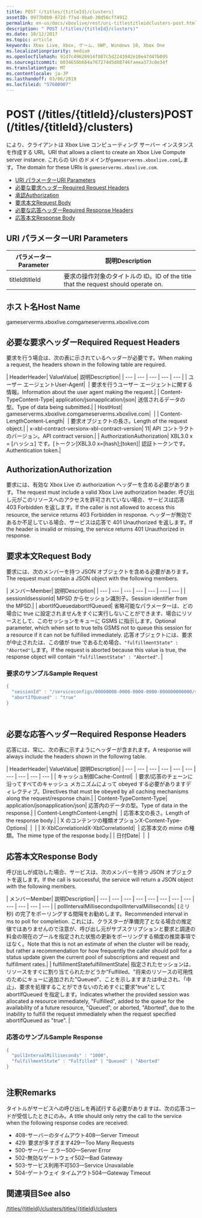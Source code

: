```yaml
---
title: POST (/titles/{titleId}/clusters)
assetID: 0977b0b0-872d-f7ad-9ba0-30d56cff4912
permalink: en-us/docs/xboxlive/rest/uri-titlestitleidclusters-post.html
description: " POST (/titles/{titleId}/clusters)"
ms.date: 10/12/2017
ms.topic: article
keywords: Xbox Live, Xbox, ゲーム, UWP, Windows 10, Xbox One
ms.localizationpriority: medium
ms.openlocfilehash: 91d7c49628914f887c5d2243942e10e47d47b095
ms.sourcegitcommit: b034650b684a767274d5d88746faeea373c8e34f
ms.translationtype: MT
ms.contentlocale: ja-JP
ms.lasthandoff: 03/06/2019
ms.locfileid: "57608907"
---
```

# <a name="post-titlestitleidclusters"></a><span data-ttu-id="9d02e-104">POST (/titles/{titleId}/clusters)</span><span class="sxs-lookup"><span data-stu-id="9d02e-104">POST (/titles/{titleId}/clusters)</span></span>
<span data-ttu-id="9d02e-105">により、クライアントは Xbox Live コンピューティング サーバー インスタンスを作成する URI。</span><span class="sxs-lookup"><span data-stu-id="9d02e-105">URI that allows a client to create an Xbox Live Compute server instance.</span></span> <span data-ttu-id="9d02e-106">これらの Uri のドメインが`gameserverms.xboxlive.com`します。</span><span class="sxs-lookup"><span data-stu-id="9d02e-106">The domain for these URIs is `gameserverms.xboxlive.com`.</span></span>
 
  * [<span data-ttu-id="9d02e-107">URI パラメーター</span><span class="sxs-lookup"><span data-stu-id="9d02e-107">URI Parameters</span></span>](#ID4EX)
  * [<span data-ttu-id="9d02e-108">必要な要求ヘッダー</span><span class="sxs-lookup"><span data-stu-id="9d02e-108">Required Request Headers</span></span>](#ID4EGB)
  * [<span data-ttu-id="9d02e-109">承認</span><span class="sxs-lookup"><span data-stu-id="9d02e-109">Authorization</span></span>](#ID4ELD)
  * [<span data-ttu-id="9d02e-110">要求本文</span><span class="sxs-lookup"><span data-stu-id="9d02e-110">Request Body</span></span>](#ID4EWD)
  * [<span data-ttu-id="9d02e-111">必要な応答ヘッダー</span><span class="sxs-lookup"><span data-stu-id="9d02e-111">Required Response Headers</span></span>](#ID4EZE)
  * [<span data-ttu-id="9d02e-112">応答本文</span><span class="sxs-lookup"><span data-stu-id="9d02e-112">Response Body</span></span>](#ID4E5G)
 
<a id="ID4EX"></a>

 
## <a name="uri-parameters"></a><span data-ttu-id="9d02e-113">URI パラメーター</span><span class="sxs-lookup"><span data-stu-id="9d02e-113">URI Parameters</span></span>
 
| <span data-ttu-id="9d02e-114">パラメーター</span><span class="sxs-lookup"><span data-stu-id="9d02e-114">Parameter</span></span>| <span data-ttu-id="9d02e-115">説明</span><span class="sxs-lookup"><span data-stu-id="9d02e-115">Description</span></span>| 
| --- | --- | 
| <span data-ttu-id="9d02e-116">titleId</span><span class="sxs-lookup"><span data-stu-id="9d02e-116">titleId</span></span>| <span data-ttu-id="9d02e-117">要求の操作対象のタイトルの ID。</span><span class="sxs-lookup"><span data-stu-id="9d02e-117">ID of the title that the request should operate on.</span></span>| 
  
<a id="ID5EG"></a>

 
## <a name="host-name"></a><span data-ttu-id="9d02e-118">ホスト名</span><span class="sxs-lookup"><span data-stu-id="9d02e-118">Host Name</span></span>

<span data-ttu-id="9d02e-119">gameserverms.xboxlive.com</span><span class="sxs-lookup"><span data-stu-id="9d02e-119">gameserverms.xboxlive.com</span></span>
 
<a id="ID4EGB"></a>

 
## <a name="required-request-headers"></a><span data-ttu-id="9d02e-120">必要な要求ヘッダー</span><span class="sxs-lookup"><span data-stu-id="9d02e-120">Required Request Headers</span></span>
 
<span data-ttu-id="9d02e-121">要求を行う場合は、次の表に示されているヘッダーが必要です。</span><span class="sxs-lookup"><span data-stu-id="9d02e-121">When making a request, the headers shown in the following table are required.</span></span>
 
| <span data-ttu-id="9d02e-122">Header</span><span class="sxs-lookup"><span data-stu-id="9d02e-122">Header</span></span>| <span data-ttu-id="9d02e-123">Value</span><span class="sxs-lookup"><span data-stu-id="9d02e-123">Value</span></span>| <span data-ttu-id="9d02e-124">説明</span><span class="sxs-lookup"><span data-stu-id="9d02e-124">Description</span></span>| 
| --- | --- | --- | --- | --- | 
| <span data-ttu-id="9d02e-125">ユーザー エージェント</span><span class="sxs-lookup"><span data-stu-id="9d02e-125">User-Agent</span></span>|  | <span data-ttu-id="9d02e-126">要求を行うユーザー エージェントに関する情報。</span><span class="sxs-lookup"><span data-stu-id="9d02e-126">Information about the user agent making the request.</span></span>| 
| <span data-ttu-id="9d02e-127">Content-Type</span><span class="sxs-lookup"><span data-stu-id="9d02e-127">Content-Type</span></span>| <span data-ttu-id="9d02e-128">application/json</span><span class="sxs-lookup"><span data-stu-id="9d02e-128">application/json</span></span>| <span data-ttu-id="9d02e-129">送信されるデータの型。</span><span class="sxs-lookup"><span data-stu-id="9d02e-129">Type of data being submitted.</span></span>| 
| <span data-ttu-id="9d02e-130">Host</span><span class="sxs-lookup"><span data-stu-id="9d02e-130">Host</span></span>| <span data-ttu-id="9d02e-131">gameserverms.xboxlive.com</span><span class="sxs-lookup"><span data-stu-id="9d02e-131">gameserverms.xboxlive.com</span></span>|  | 
| <span data-ttu-id="9d02e-132">Content-Length</span><span class="sxs-lookup"><span data-stu-id="9d02e-132">Content-Length</span></span>|  | <span data-ttu-id="9d02e-133">要求オブジェクトの長さ。</span><span class="sxs-lookup"><span data-stu-id="9d02e-133">Length of the request object.</span></span>| 
| <span data-ttu-id="9d02e-134">x-xbl-contract-version</span><span class="sxs-lookup"><span data-stu-id="9d02e-134">x-xbl-contract-version</span></span>| <span data-ttu-id="9d02e-135">1</span><span class="sxs-lookup"><span data-stu-id="9d02e-135">1</span></span>| <span data-ttu-id="9d02e-136">API コントラクトのバージョン。</span><span class="sxs-lookup"><span data-stu-id="9d02e-136">API contract version.</span></span>| 
| <span data-ttu-id="9d02e-137">Authorization</span><span class="sxs-lookup"><span data-stu-id="9d02e-137">Authorization</span></span>| <span data-ttu-id="9d02e-138">XBL3.0 x = [ハッシュ] です。[トークン]</span><span class="sxs-lookup"><span data-stu-id="9d02e-138">XBL3.0 x=[hash];[token]</span></span>| <span data-ttu-id="9d02e-139">認証トークンです。</span><span class="sxs-lookup"><span data-stu-id="9d02e-139">Authentication token.</span></span>| 
  
<a id="ID4ELD"></a>

 
## <a name="authorization"></a><span data-ttu-id="9d02e-140">Authorization</span><span class="sxs-lookup"><span data-stu-id="9d02e-140">Authorization</span></span>
 
<span data-ttu-id="9d02e-141">要求には、有効な Xbox Live の authorization ヘッダーを含める必要があります。</span><span class="sxs-lookup"><span data-stu-id="9d02e-141">The request must include a valid Xbox Live authorization header.</span></span> <span data-ttu-id="9d02e-142">呼び出し元がこのリソースへのアクセスを許可されていない場合、サービスは応答 403 Forbidden を返します。</span><span class="sxs-lookup"><span data-stu-id="9d02e-142">If the caller is not allowed to access this resource, the service returns 403 Forbidden in response.</span></span> <span data-ttu-id="9d02e-143">ヘッダーが無効であるか不足している場合、サービスは応答で 401 Unauthorized を返します。</span><span class="sxs-lookup"><span data-stu-id="9d02e-143">If the header is invalid or missing, the service returns 401 Unauthorized in response.</span></span>
  
<a id="ID4EWD"></a>

 
## <a name="request-body"></a><span data-ttu-id="9d02e-144">要求本文</span><span class="sxs-lookup"><span data-stu-id="9d02e-144">Request Body</span></span>
 
<span data-ttu-id="9d02e-145">要求には、次のメンバーを持つ JSON オブジェクトを含める必要があります。</span><span class="sxs-lookup"><span data-stu-id="9d02e-145">The request must contain a JSON object with the following members.</span></span>
 
| <span data-ttu-id="9d02e-146">メンバー</span><span class="sxs-lookup"><span data-stu-id="9d02e-146">Member</span></span>| <span data-ttu-id="9d02e-147">説明</span><span class="sxs-lookup"><span data-stu-id="9d02e-147">Description</span></span>| 
| --- | --- | --- | --- | --- | --- | --- | 
| <span data-ttu-id="9d02e-148">sessionId</span><span class="sxs-lookup"><span data-stu-id="9d02e-148">sessionId</span></span>| <span data-ttu-id="9d02e-149">MPSD からセッション識別子。</span><span class="sxs-lookup"><span data-stu-id="9d02e-149">Session identifier from the MPSD.</span></span>| 
| <span data-ttu-id="9d02e-150">abortIfQueued</span><span class="sxs-lookup"><span data-stu-id="9d02e-150">abortIfQueued</span></span>| <span data-ttu-id="9d02e-151">省略可能なパラメーターは、どの場合に true に設定されませんをすぐに実行しないことができます、場合にリソースとして、このセッションをキューに GSMS に指示します。</span><span class="sxs-lookup"><span data-stu-id="9d02e-151">Optional parameter, which when set to true tells GSMS not to queue this session for a resource if it can not be fulfilled immediately.</span></span> <span data-ttu-id="9d02e-152">応答オブジェクトには、要求が中止されたは、この値が true であるため場合、<code>"fulfillmentState" : "Aborted"</code>します。</span><span class="sxs-lookup"><span data-stu-id="9d02e-152">If the request is aborted because this value is true, the response object will contain <code>"fulfillmentState" : "Aborted"</code>.</span></span> | 
 
<a id="ID4ERE"></a>

 
### <a name="sample-request"></a><span data-ttu-id="9d02e-153">要求のサンプル</span><span class="sxs-lookup"><span data-stu-id="9d02e-153">Sample Request</span></span>
 

```cpp
{
  "sessionId" : "/serviceconfigs/00000000-0000-0000-0000-000000000000/sessiontemplates/quick/session/scott1",
  "abortIfQueued" : "true"
}

      
```

   
<a id="ID4EZE"></a>

 
## <a name="required-response-headers"></a><span data-ttu-id="9d02e-154">必要な応答ヘッダー</span><span class="sxs-lookup"><span data-stu-id="9d02e-154">Required Response Headers</span></span>
 
<span data-ttu-id="9d02e-155">応答には、常に、次の表に示すようにヘッダーが含まれます。</span><span class="sxs-lookup"><span data-stu-id="9d02e-155">A response will always include the headers shown in the following table.</span></span>
 
| <span data-ttu-id="9d02e-156">Header</span><span class="sxs-lookup"><span data-stu-id="9d02e-156">Header</span></span>| <span data-ttu-id="9d02e-157">Value</span><span class="sxs-lookup"><span data-stu-id="9d02e-157">Value</span></span>| <span data-ttu-id="9d02e-158">説明</span><span class="sxs-lookup"><span data-stu-id="9d02e-158">Description</span></span>| 
| --- | --- | --- | --- | --- | --- | --- | --- | --- | --- | 
| <span data-ttu-id="9d02e-159">キャッシュ制御</span><span class="sxs-lookup"><span data-stu-id="9d02e-159">Cache-Control</span></span>|  | <span data-ttu-id="9d02e-160">要求/応答のチェーンに沿ってすべてのキャッシュ メカニズムによって obeyed する必要がありますディレクティブ。</span><span class="sxs-lookup"><span data-stu-id="9d02e-160">Directives that must be obeyed by all caching mechanisms along the request/response chain.</span></span>| 
| <span data-ttu-id="9d02e-161">Content-Type</span><span class="sxs-lookup"><span data-stu-id="9d02e-161">Content-Type</span></span>| <span data-ttu-id="9d02e-162">application/json</span><span class="sxs-lookup"><span data-stu-id="9d02e-162">application/json</span></span>| <span data-ttu-id="9d02e-163">応答内のデータの型。</span><span class="sxs-lookup"><span data-stu-id="9d02e-163">Type of data in the response.</span></span>| 
| <span data-ttu-id="9d02e-164">Content-Length</span><span class="sxs-lookup"><span data-stu-id="9d02e-164">Content-Length</span></span>|  | <span data-ttu-id="9d02e-165">応答本文の長さ。</span><span class="sxs-lookup"><span data-stu-id="9d02e-165">Length of the response body.</span></span>| 
| <span data-ttu-id="9d02e-166">X のコンテンツの種類オプション</span><span class="sxs-lookup"><span data-stu-id="9d02e-166">X-Content-Type-Options</span></span>|  |  | 
| <span data-ttu-id="9d02e-167">X-XblCorrelationId</span><span class="sxs-lookup"><span data-stu-id="9d02e-167">X-XblCorrelationId</span></span>|  | <span data-ttu-id="9d02e-168">応答本文の mime の種類。</span><span class="sxs-lookup"><span data-stu-id="9d02e-168">The mime type of the response body.</span></span>| 
| <span data-ttu-id="9d02e-169">日付</span><span class="sxs-lookup"><span data-stu-id="9d02e-169">Date</span></span>|  |  | 
  
<a id="ID4E5G"></a>

 
## <a name="response-body"></a><span data-ttu-id="9d02e-170">応答本文</span><span class="sxs-lookup"><span data-stu-id="9d02e-170">Response Body</span></span>
 
<span data-ttu-id="9d02e-171">呼び出しが成功した場合、サービスは、次のメンバーを持つ JSON オブジェクトを返します。</span><span class="sxs-lookup"><span data-stu-id="9d02e-171">If the call is successful, the service will return a JSON object with the following members.</span></span>
 
| <span data-ttu-id="9d02e-172">メンバー</span><span class="sxs-lookup"><span data-stu-id="9d02e-172">Member</span></span>| <span data-ttu-id="9d02e-173">説明</span><span class="sxs-lookup"><span data-stu-id="9d02e-173">Description</span></span>| 
| --- | --- | --- | --- | --- | --- | --- | --- | --- | --- | --- | --- | 
| <span data-ttu-id="9d02e-174">pollIntervalMilliseconds</span><span class="sxs-lookup"><span data-stu-id="9d02e-174">pollIntervalMilliseconds</span></span>| <span data-ttu-id="9d02e-175">(ミリ秒) の完了をポーリングする間隔をお勧めします。</span><span class="sxs-lookup"><span data-stu-id="9d02e-175">Recommended interval in ms to poll for completion.</span></span> <span data-ttu-id="9d02e-176">これには、クラスターが準備完了となる場合の推定値ではありませんので注意が、呼び出し元がサブスクリプションと要求と調達の料金の現在のプールを指定された状態の更新をポーリングする頻度の推奨事項ではなく。</span><span class="sxs-lookup"><span data-stu-id="9d02e-176">Note that this is not an estimate of when the cluster will be ready, but rather a recommendation for how frequently the caller should poll for a status update given the current pool of subscriptions and request and fulfillment rates.</span></span>| 
| <span data-ttu-id="9d02e-177">fulfillmentState</span><span class="sxs-lookup"><span data-stu-id="9d02e-177">fulfillmentState</span></span>| <span data-ttu-id="9d02e-178">指定されたセッションは、リソースをすぐに割り当てられたかどうか"Fulfilled、"将来のリソースの可用性のためにキューに追加された"Queued"、ことを示しますまたは中止され、「中止」、要求を処理することができないのためすぐに要求"true"として abortIfQueued を指定します。</span><span class="sxs-lookup"><span data-stu-id="9d02e-178">Indicates whether the provided session was allocated a resource immediately, "Fulfilled", added to the queue for the availability of a future resource, "Queued", or aborted, "Aborted", due to the inability to fulfill the request immediately when the request specified abortIfQueued as "true".</span></span> | 
 
<a id="ID4EWH"></a>

 
### <a name="sample-response"></a><span data-ttu-id="9d02e-179">応答のサンプル</span><span class="sxs-lookup"><span data-stu-id="9d02e-179">Sample Response</span></span>
 

```cpp
{
  "pollIntervalMilliseconds" : "1000",
  "fulfillmentState" : "Fulfilled" | "Queued" | "Aborted"
}
      
```

   
<a id="remarks"></a>

 
## <a name="remarks"></a><span data-ttu-id="9d02e-180">注釈</span><span class="sxs-lookup"><span data-stu-id="9d02e-180">Remarks</span></span>
 
<span data-ttu-id="9d02e-181">タイトルがサービスへの呼び出しを再試行する必要がありますは、次の応答コードが受信したときにのみ。</span><span class="sxs-lookup"><span data-stu-id="9d02e-181">A title should only retry the call to the service when the following response codes are received:</span></span>
 
   * <span data-ttu-id="9d02e-182">408-サーバーのタイムアウト</span><span class="sxs-lookup"><span data-stu-id="9d02e-182">408—Server Timeout</span></span>
   * <span data-ttu-id="9d02e-183">429: 要求が多すぎます</span><span class="sxs-lookup"><span data-stu-id="9d02e-183">429—Too Many Requests</span></span>
   * <span data-ttu-id="9d02e-184">500-サーバー エラー</span><span class="sxs-lookup"><span data-stu-id="9d02e-184">500—Server Error</span></span>
   * <span data-ttu-id="9d02e-185">502-無効なゲートウェイ</span><span class="sxs-lookup"><span data-stu-id="9d02e-185">502—Bad Gateway</span></span>
   * <span data-ttu-id="9d02e-186">503-サービス利用不可</span><span class="sxs-lookup"><span data-stu-id="9d02e-186">503—Service Unavailable</span></span>
   * <span data-ttu-id="9d02e-187">504-ゲートウェイ タイムアウト</span><span class="sxs-lookup"><span data-stu-id="9d02e-187">504—Gateway Timeout</span></span>
   
<a id="ID4EFBAC"></a>

 
## <a name="see-also"></a><span data-ttu-id="9d02e-188">関連項目</span><span class="sxs-lookup"><span data-stu-id="9d02e-188">See also</span></span>
 [<span data-ttu-id="9d02e-189">/titles/{titleId}/clusters</span><span class="sxs-lookup"><span data-stu-id="9d02e-189">/titles/{titleId}/clusters</span></span>](uri-titlestitleidclusters.md)

  